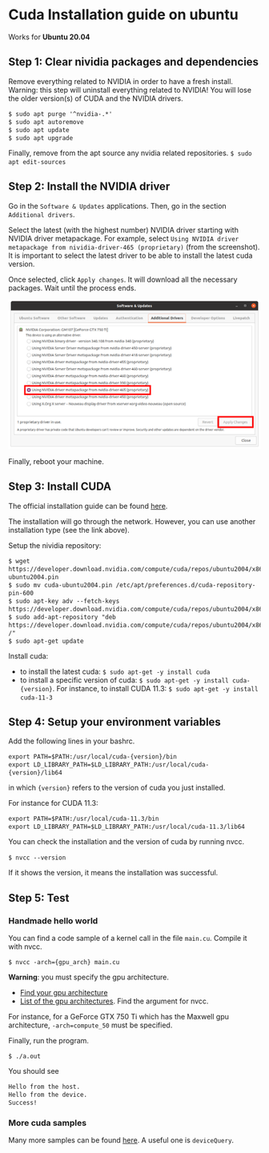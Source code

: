 # Cuda Installation guide on ubuntu

Works for **Ubuntu 20.04**

## Step 1: Clear nividia packages and dependencies

Remove everything related to NVIDIA in order to have a fresh install.
Warning: this step will uninstall everything related to NVIDIA! You will lose the older version(s) of CUDA and the NVIDIA drivers.

```
$ sudo apt purge '^nvidia-.*'
$ sudo apt autoremove
$ sudo apt update
$ sudo apt upgrade
```

Finally, remove from the apt source any nvidia related repositories.
``$ sudo apt edit-sources``



## Step 2: Install the NVIDIA driver

Go in the ``Software & Updates`` applications. Then, go in the section ``Additional drivers``.

Select the latest (with the highest number) NVIDIA driver starting with NVIDIA driver metapackage. For example, select ``Using NVIDIA driver metapackage from nividia-driver-465 (proprietary)`` (from the screenshot). It is important to select the latest driver to be able to install the latest cuda version.

Once selected, click ``Apply changes``. It will download all the necessary packages. Wait until the process ends.

![image alt](imgs/software_updates.png)

Finally, reboot your machine.

## Step 3: Install CUDA

The official installation guide can be found [here](https://developer.nvidia.com/cuda-downloads?target_os=Linux&target_arch=x86_64&=Ubuntu&target_version=20.04&target_type=deb_network).

The installation will go through the network. However, you can use another installation type (see the link above).

Setup the nividia repository:
```
$ wget https://developer.download.nvidia.com/compute/cuda/repos/ubuntu2004/x86_64/cuda-ubuntu2004.pin
$ sudo mv cuda-ubuntu2004.pin /etc/apt/preferences.d/cuda-repository-pin-600
$ sudo apt-key adv --fetch-keys https://developer.download.nvidia.com/compute/cuda/repos/ubuntu2004/x86_64/7fa2af80.pub
$ sudo add-apt-repository "deb https://developer.download.nvidia.com/compute/cuda/repos/ubuntu2004/x86_64/ /"
$ sudo apt-get update
```

Install cuda:
* to install the latest cuda: ``$ sudo apt-get -y install cuda``
* to install a specific version of cuda: ``$ sudo apt-get -y install cuda-{version}``. For instance, to install CUDA 11.3: ``$ sudo apt-get -y install cuda-11-3``

## Step 4: Setup your environment variables

Add the following lines in your bashrc.

```
export PATH=$PATH:/usr/local/cuda-{version}/bin
export LD_LIBRARY_PATH=$LD_LIBRARY_PATH:/usr/local/cuda-{version}/lib64
```
in which ``{version}`` refers to the version of cuda you just installed.

For instance for CUDA 11.3:
```
export PATH=$PATH:/usr/local/cuda-11.3/bin
export LD_LIBRARY_PATH=$LD_LIBRARY_PATH:/usr/local/cuda-11.3/lib64
```

You can check the installation and the version of cuda by running nvcc.

```$ nvcc --version```

If it shows the version, it means the installation was successful.

## Step 5: Test

### Handmade hello world
You can find a code sample of a kernel call in the file ``main.cu``. Compile it with nvcc.

```
$ nvcc -arch={gpu_arch} main.cu
```

**Warning**: you must specify the gpu architecture.
* [Find your gpu architecture](https://en.wikipedia.org/wiki/CUDA#GPUs_supported)
* [List of the gpu architectures](https://docs.nvidia.com/cuda/cuda-compiler-driver-nvcc/index.html#virtual-architecture-feature-list). Find the argument for nvcc.

For instance, for a GeForce GTX 750 Ti which has the Maxwell gpu architecture, ``-arch=compute_50`` must be specified.

Finally, run the program.

```
$ ./a.out
```
You should see 

```
Hello from the host.
Hello from the device.
Success!
```

### More cuda samples
Many more samples can be found [here](#https://github.com/NVIDIA/cuda-samples). A useful one is ``deviceQuery``.
